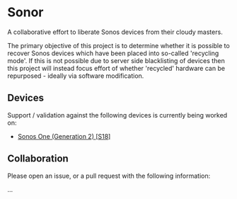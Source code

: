 # Sonor

A collaborative effort to liberate Sonos devices from their cloudy masters.

The primary objective of this project is to determine whether it is possible
to recover Sonos devices which have been placed into so-called 'recycling
mode'. If this is not possible due to server side blacklisting of devices
then  this project will instead focus effort of whether 'recycled' hardware
can be repurposed - ideally via software modification.

## Devices

Support / validation against the following devices is currently being worked
on:

* [Sonos One (Generation 2) [S18]](devices/S18-One/README.md)

## Collaboration

Please open an issue, or a pull request with the following information:

...
